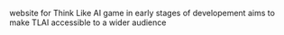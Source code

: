 website for Think Like AI game
in early stages of developement
aims to make TLAI accessible to a wider audience 
